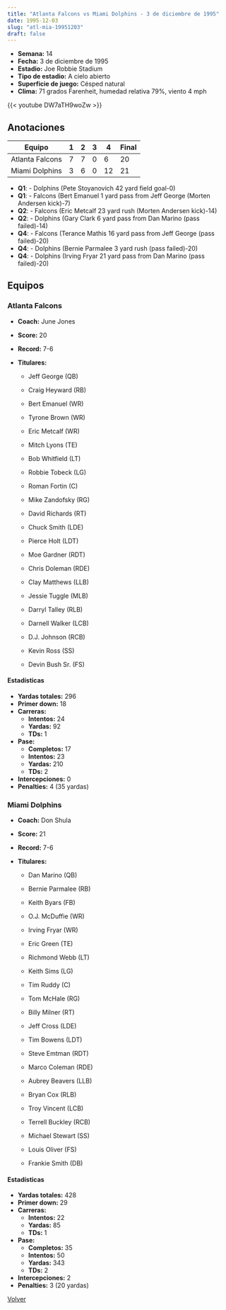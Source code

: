 ```yaml
---
title: "Atlanta Falcons vs Miami Dolphins - 3 de diciembre de 1995"
date: 1995-12-03
slug: "atl-mia-19951203"
draft: false
---
```


- **Semana:** 14
- **Fecha:** 3 de diciembre de 1995
- **Estadio:** Joe Robbie Stadium
- **Tipo de estadio:** A cielo abierto
- **Superficie de juego:** Césped natural
- **Clima:** 71 grados Farenheit, humedad relativa 79%, viento 4 mph


{{< youtube DW7aTH9woZw >}}


## Anotaciones
| Equipo | 1 | 2 | 3 | 4 | Final |
|--------|---|---|---|---|-------|
| Atlanta Falcons  | 7 | 7 | 0 | 6  | 20 |
| Miami Dolphins  | 3 | 6 | 0 | 12  | 21 |
- **Q1**:  - Dolphins (Pete Stoyanovich 42 yard field goal-0)
- **Q1**:  - Falcons (Bert Emanuel 1 yard pass from Jeff George (Morten Andersen kick)-7)
- **Q2**:  - Falcons (Eric Metcalf 23 yard rush (Morten Andersen kick)-14)
- **Q2**:  - Dolphins (Gary Clark 6 yard pass from Dan Marino (pass failed)-14)
- **Q4**:  - Falcons (Terance Mathis 16 yard pass from Jeff George (pass failed)-20)
- **Q4**:  - Dolphins (Bernie Parmalee 3 yard rush (pass failed)-20)
- **Q4**:  - Dolphins (Irving Fryar 21 yard pass from Dan Marino (pass failed)-20)


## Equipos


### Atlanta Falcons
* **Coach:** June Jones
* **Score:** 20
* **Record:** 7-6
* **Titulares:** 

  * Jeff George (QB) 

  * Craig Heyward (RB) 

  * Bert Emanuel (WR) 

  * Tyrone Brown (WR) 

  * Eric Metcalf (WR) 

  * Mitch Lyons (TE) 

  * Bob Whitfield (LT) 

  * Robbie Tobeck (LG) 

  * Roman Fortin (C) 

  * Mike Zandofsky (RG) 

  * David Richards (RT) 

  * Chuck Smith (LDE) 

  * Pierce Holt (LDT) 

  * Moe Gardner (RDT) 

  * Chris Doleman (RDE) 

  * Clay Matthews (LLB) 

  * Jessie Tuggle (MLB) 

  * Darryl Talley (RLB) 

  * Darnell Walker (LCB) 

  * D.J. Johnson (RCB) 

  * Kevin Ross (SS) 

  * Devin Bush Sr. (FS) 

#### Estadísticas
* **Yardas totales:** 296
* **Primer down:** 18
* **Carreras:**
  * **Intentos:** 24
  * **Yardas:** 92
  * **TDs:** 1
* **Pase:**
  * **Completos:** 17
  * **Intentos:** 23
  * **Yardas:** 210
  * **TDs:** 2
* **Intercepciones:** 0
* **Penalties:** 4 (35 yardas)

### Miami Dolphins
* **Coach:** Don Shula
* **Score:** 21
* **Record:** 7-6
* **Titulares:** 

  * Dan Marino (QB) 

  * Bernie Parmalee (RB) 

  * Keith Byars (FB) 

  * O.J. McDuffie (WR) 

  * Irving Fryar (WR) 

  * Eric Green (TE) 

  * Richmond Webb (LT) 

  * Keith Sims (LG) 

  * Tim Ruddy (C) 

  * Tom McHale (RG) 

  * Billy Milner (RT) 

  * Jeff Cross (LDE) 

  * Tim Bowens (LDT) 

  * Steve Emtman (RDT) 

  * Marco Coleman (RDE) 

  * Aubrey Beavers (LLB) 

  * Bryan Cox (RLB) 

  * Troy Vincent (LCB) 

  * Terrell Buckley (RCB) 

  * Michael Stewart (SS) 

  * Louis Oliver (FS) 

  * Frankie Smith (DB) 

#### Estadísticas
* **Yardas totales:** 428
* **Primer down:** 29
* **Carreras:**
  * **Intentos:** 22
  * **Yardas:** 85
  * **TDs:** 1
* **Pase:**
  * **Completos:** 35
  * **Intentos:** 50
  * **Yardas:** 343
  * **TDs:** 2
* **Intercepciones:** 2
* **Penalties:** 3 (20 yardas)


[Volver](/historia/1995)
